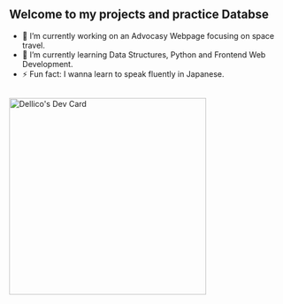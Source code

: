 <!--

-i need to create two web apps
Task manager    
recipe sharing platform
https://www.simplilearn.com/tutorials/python-tutorial/python-automation-projects
https://www.datacamp.com/blog/60-python-projects-for-all-levels-expertise

- 💬 Ask me about 
- 📫 How to reach me: --> 
## Welcome to my projects and practice Databse

- 🔭 I’m currently working on an Advocasy Webpage focusing on space travel.
- 🌱 I’m currently learning Data Structures, Python and Frontend Web Development.
- ⚡ Fun fact: I wanna learn to speak fluently in Japanese.

##
<a href="https://app.daily.dev/dellico"><img src="https://api.daily.dev/devcards/v2/YiXpNIRxKQQMlS74WoqSG.png?type=default&r=yle" width="356" alt="Dellico's Dev Card"/></a>

##




